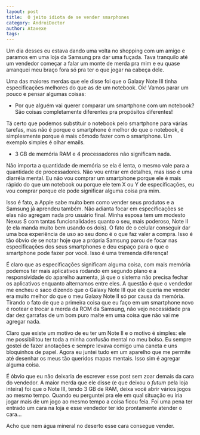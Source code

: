 ```yaml
---
layout: post
title:  O jeito idiota de se vender smarphones
category: AndroiDoctor
author: Ataxexe
tags:
---
```


Um dia desses eu estava dando uma volta no shopping com um amigo e paramos em uma loja da Samsung pra dar uma fuçada. Tava tranquilo até um vendedor começar a falar um monte de merda pra mim e eu quase arranquei meu braço fora só pra ter o que jogar na cabeça dele.

Uma das maiores merdas que ele disse foi que o Galaxy Note III tinha especificações melhores do que as de um notebook. Ok! Vamos parar um pouco e pensar algumas coisas:

- Por que alguém vai querer comparar um smartphone com um notebook? São coisas completamente diferentes pra propósitos diferentes!

Tá certo que podemos substituir o notebook pelo smartphone para várias tarefas, mas não é porque o smartphone é melhor do que o notebook, é simplesmente porque é mais cômodo fazer com o smartphone. Um exemplo simples é olhar emails.

- 3 GB de memória RAM e 4 processadores não significam nada.

Não importa a quantidade de memória se ela é lenta, o mesmo vale para a quantidade de processadores. Não vou entrar em detalhes, mas isso é uma diarréia mental. Eu não vou comprar um smartphone porque ele é mais rápido do que um notebook ou porque ele tem X ou Y de especificações, eu vou comprar porque ele pode significar alguma coisa pra mim.

Isso é fato, a Apple sabe muito bem como vender seus produtos e a Samsung já aprendeu também. Não adianta focar em especificações se elas não agregam nada pro usuário final. Minha esposa tem um modesto Nexus S com tantas funcionalidades quanto o seu, mais poderoso, Note II (e ela manda muito bem usando os dois). O fato de o celular conseguir dar uma boa experiência de uso ao seu dono é o que faz valer a compra. Isso é tão óbvio de se notar hoje que a própria Samsung parou de focar nas especificações dos seus smartphones e deu espaço para o que o smartphone pode fazer por você. Isso é uma tremenda diferença!

É claro que as especificações significam alguma coisa, com mais memória podemos ter mais aplicativos rodando em segundo plano e a responsividade do aparelho aumenta, já que o sistema não precisa fechar os aplicativos enquanto alternamos entre eles. A questão é que o vendedor me encheu o saco dizendo que o Galaxy Note III que ele queria me vender era muito melhor do que o meu Galaxy Note II só por causa da memória. Tirando o fato de que a primeira coisa que eu faço em um smartphone novo é rootear e trocar a merda da ROM da Samsung, não vejo necessidade pra dar dez garrafas de um bom puro malte em uma coisa que não vai me agregar nada.

Claro que existe um motivo de eu ter um Note II e o motivo é simples: ele me possibilitou ter toda a minha confusão mental no meu bolso. Eu sempre gostei de fazer anotações e sempre levava comigo uma caneta e uns bloquinhos de papel. Agora eu juntei tudo em um aparelho que me permite até desenhar os meus tão queridos mapas mentais. Isso sim é agregar alguma coisa.

É óbvio que eu não deixaria de escrever esse post sem zoar demais da cara do vendedor. A maior merda que ele disse (e que deixou o *futum* pela loja inteira) foi que o Note III, tendo 3 GB de RAM, deixa você abrir vários jogos ao mesmo tempo. Quando eu perguntei pra ele em qual situação eu iria jogar mais de um jogo ao mesmo tempo a coisa ficou feia. Foi uma pena ter entrado um cara na loja e esse vendedor ter ido prontamente atender o cara...

Acho que nem água mineral no deserto esse cara consegue vender.

